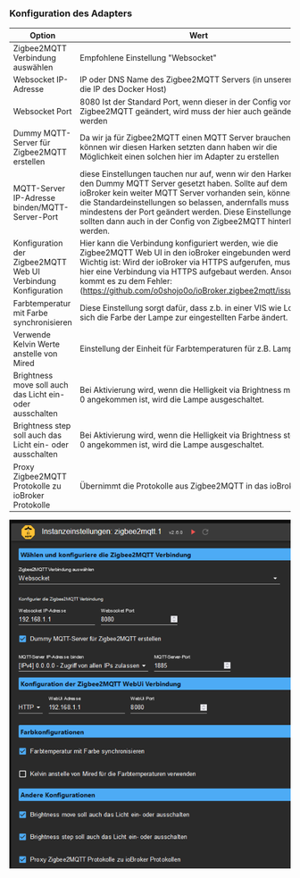 ### Konfiguration des Adapters
| Option | Wert |
|--|--|
| Zigbee2MQTT Verbindung auswählen |Empfohlene Einstellung "Websocket" |
| Websocket IP-Adresse |IP oder DNS Name des Zigbee2MQTT Servers (in unserem Falle die IP des Docker Host)|
|Websocket Port | 8080 Ist der Standard Port, wenn dieser in der Config von Zigbee2MQTT geändert, wird muss der hier auch geändert werden|
|Dummy MQTT-Server für Zigbee2MQTT erstellen | Da wir ja für Zigbee2MQTT einen MQTT Server brauchen können wir diesen Harken setzten dann haben wir die Möglichkeit einen solchen hier im Adapter zu erstellen
|MQTT-Server IP-Adresse binden/MQTT-Server-Port | diese Einstellungen tauchen nur auf, wenn wir den Harken für den Dummy MQTT Server gesetzt haben. Sollte auf dem ioBroker kein weiter MQTT Server vorhanden sein, können wir die Standardeinstellungen so belassen, andernfalls muss mindestens der Port geändert werden. Diese Einstellungen sollten dann auch in der Config von Zigbee2MQTT hinterlegt werden.
|Konfiguration der Zigbee2MQTT Web UI Verbindung Konfiguration|Hier kann die Verbindung konfiguriert werden, wie die Zigbee2MQTT Web UI in den ioBroker eingebunden werden soll. Wichtig ist: Wird der ioBroker via HTTPS aufgerufen, muss auch hier eine Verbindung via HTTPS aufgebaut werden. Ansonsten kommt es zu dem Fehler: (https://github.com/o0shojo0o/ioBroker.zigbee2mqtt/issues/12)
|Farbtemperatur mit Farbe synchronisieren | Diese Einstellung sorgt dafür, dass z.b. in einer VIS wie Lovelace sich die Farbe der Lampe zur eingestellten Farbe ändert.
|Verwende Kelvin Werte anstelle von Mired | Einstellung der Einheit für Farbtemperaturen für z.B. Lampen
|Brightness move soll auch das Licht ein- oder ausschalten| Bei Aktivierung wird, wenn die Helligkeit via Brightness move bei 0 angekommen ist, wird die Lampe ausgeschaltet.
|Brightness step soll auch das Licht ein- oder ausschalten|Bei Aktivierung wird, wenn die Helligkeit via Brightness step bei 0 angekommen ist, wird die Lampe ausgeschaltet.
|Proxy Zigbee2MQTT Protokolle zu ioBroker Protokolle | Übernimmt die Protokolle aus Zigbee2MQTT in das ioBroker Log
  

![Zigbee2MQTT Konfiguration](../img/Zigbee2MQTT_Adapter.png)